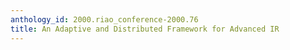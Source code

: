 ```yaml
---
anthology_id: 2000.riao_conference-2000.76
title: An Adaptive and Distributed Framework for Advanced IR
---
```

